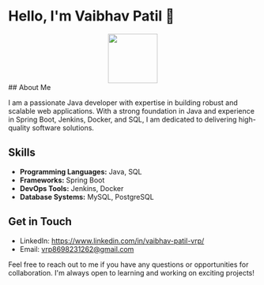 # Hello, I'm Vaibhav Patil 👋
<div id="header" align="center">
  <img src="https://media.giphy.com/media/M9gbBd9nbDrOTu1Mqx/giphy.gif" width="100"/>
</div>
## About Me

I am a passionate Java developer with expertise in building robust and scalable web applications. With a strong foundation in Java and experience in Spring Boot, Jenkins, Docker, and SQL, I am dedicated to delivering high-quality software solutions.

## Skills

- **Programming Languages:** Java, SQL
- **Frameworks:** Spring Boot
- **DevOps Tools:** Jenkins, Docker
- **Database Systems:** MySQL, PostgreSQL

## Get in Touch

- LinkedIn: https://www.linkedin.com/in/vaibhav-patil-vrp/
- Email: vrp8698231262@gmail.com


Feel free to reach out to me if you have any questions or opportunities for collaboration. I'm always open to learning and working on exciting projects!

